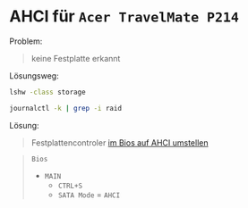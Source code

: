 # AHCI für `Acer TravelMate P214`

Problem:
> keine Festplatte erkannt

Lösungsweg:
```sh
lshw -class storage

journalctl -k | grep -i raid
```

Lösung:
> Festplattencontroler [im Bios auf AHCI umstellen](https://community.acer.com/en/kb/articles/13993-how-to-change-sata-mode-to-ahci)

> `Bios`
> * `MAIN`
>   * `CTRL+S`
>   * `SATA Mode` = `AHCI`
